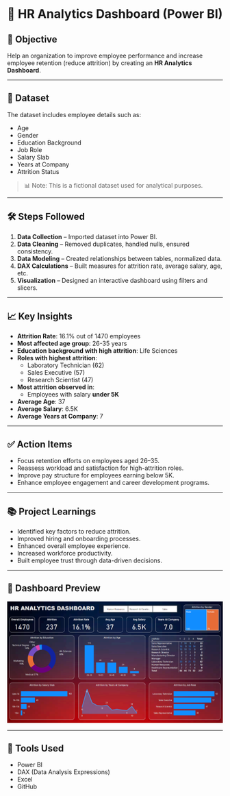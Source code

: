 # 💼 HR Analytics Dashboard (Power BI)

## 📌 Objective

Help an organization to improve employee performance and increase employee retention (reduce attrition) by creating an **HR Analytics Dashboard**.

---

## 📂 Dataset

The dataset includes employee details such as:

- Age
- Gender
- Education Background
- Job Role
- Salary Slab
- Years at Company
- Attrition Status

> 📊 Note: This is a fictional dataset used for analytical purposes.

---

## 🛠️ Steps Followed

1. **Data Collection** – Imported dataset into Power BI.
2. **Data Cleaning** – Removed duplicates, handled nulls, ensured consistency.
3. **Data Modeling** – Created relationships between tables, normalized data.
4. **DAX Calculations** – Built measures for attrition rate, average salary, age, etc.
5. **Visualization** – Designed an interactive dashboard using filters and slicers.

---

## 📈 Key Insights

- **Attrition Rate**: 16.1% out of 1470 employees
- **Most affected age group**: 26-35 years
- **Education background with high attrition**: Life Sciences
- **Roles with highest attrition**:
  - Laboratory Technician (62)
  - Sales Executive (57)
  - Research Scientist (47)
- **Most attrition observed in**:
  - Employees with salary **under 5K**
- **Average Age**: 37
- **Average Salary**: 6.5K
- **Average Years at Company**: 7

---

## ✅ Action Items

- Focus retention efforts on employees aged 26–35.
- Reassess workload and satisfaction for high-attrition roles.
- Improve pay structure for employees earning below 5K.
- Enhance employee engagement and career development programs.

---

## 📚 Project Learnings

- Identified key factors to reduce attrition.
- Improved hiring and onboarding processes.
- Enhanced overall employee experience.
- Increased workforce productivity.
- Built employee trust through data-driven decisions.

---

## 📸 Dashboard Preview

![HR Dashboard](images/hr-analytics-dashboard.png)


---

## 🚀 Tools Used

- Power BI
- DAX (Data Analysis Expressions)
- Excel
- GitHub

